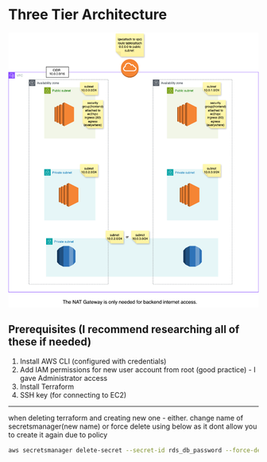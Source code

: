 
# Three Tier Architecture

![alt text](./three-tier-architecture.drawio.png)

## Prerequisites (I recommend researching all of these if needed)

1. Install AWS CLI (configured with credentials)
2. Add IAM permissions for new user account from root (good practice) - I gave Administrator access
3. Install Terraform 
4. SSH key (for connecting to EC2)

---
when deleting terraform and creating new one - either. change name of secretsmanager(new name) or force delete using below
as it dont allow you to create it again due to policy

```bash
aws secretsmanager delete-secret --secret-id rds_db_password --force-delete-without-recovery
```